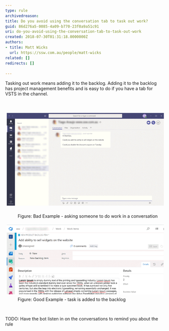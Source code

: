 ```yaml
---
type: rule
archivedreason: 
title: Do you avoid using the conversation tab to task out work?
guid: 86d276a5-0085-4a09-b770-23f0a9a51c91
uri: do-you-avoid-using-the-conversation-tab-to-task-out-work
created: 2018-07-30T01:31:18.0000000Z
authors:
- title: Matt Wicks
  url: https://ssw.com.au/people/matt-wicks
related: []
redirects: []

---
```



​​Tasking out work means adding it to the backlog. Adding it to
the backlog has project management benefits and is easy to do if you have a tab
for VSTS in the channel.<br>
<br><excerpt class='endintro'></excerpt><br>
<dl class="badImage"><dt> 
      <img src="teams - tasking in conversation.png" alt="teams - tasking in conversation.png" style="margin:5px;" />​<br></dt><dd class="ssw15-rteElement-FigureBad">​Figure: Bad Example - asking someone to do work in a conversation</dd></dl>

<dl class="goodImage">
   <dt> 
      <img src="teams - add to backlog.png" alt="teams - add to backlog.png" style="margin:5px;" /> 
   </dt><dd class="ssw15-rteElement-FigureGood">​Figure: Good Example - task is added to the backlog</dd></dl><p class="ssw15-rteElement-P">​<br></p><p>​TODO: Have the bot listen in on the conversations to remind you about the rule<br><br></p>


